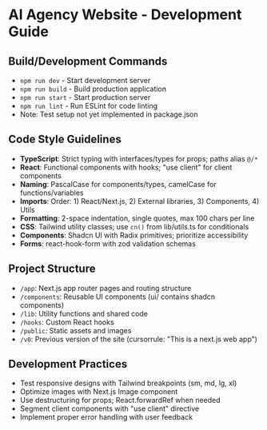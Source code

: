 # AI Agency Website - Development Guide

## Build/Development Commands
- `npm run dev` - Start development server
- `npm run build` - Build production application
- `npm run start` - Start production server
- `npm run lint` - Run ESLint for code linting
- Note: Test setup not yet implemented in package.json

## Code Style Guidelines
- **TypeScript**: Strict typing with interfaces/types for props; paths alias `@/*`
- **React**: Functional components with hooks; "use client" for client components
- **Naming**: PascalCase for components/types, camelCase for functions/variables
- **Imports**: Order: 1) React/Next.js, 2) External libraries, 3) Components, 4) Utils
- **Formatting**: 2-space indentation, single quotes, max 100 chars per line
- **CSS**: Tailwind utility classes; use `cn()` from lib/utils.ts for conditionals
- **Components**: Shadcn UI with Radix primitives; prioritize accessibility
- **Forms**: react-hook-form with zod validation schemas

## Project Structure
- `/app`: Next.js app router pages and routing structure
- `/components`: Reusable UI components (ui/ contains shadcn components)
- `/lib`: Utility functions and shared code
- `/hooks`: Custom React hooks
- `/public`: Static assets and images
- `/v0`: Previous version of the site (cursorrule: "This is a next.js web app")

## Development Practices
- Test responsive designs with Tailwind breakpoints (sm, md, lg, xl)
- Optimize images with Next.js Image component
- Use destructuring for props; React.forwardRef when needed
- Segment client components with "use client" directive
- Implement proper error handling with user feedback